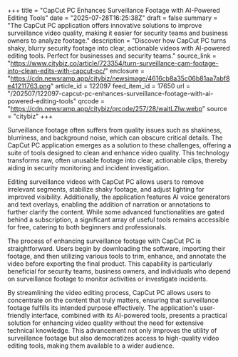 +++
title = "CapCut PC Enhances Surveillance Footage with AI-Powered Editing Tools"
date = "2025-07-28T16:25:38Z"
draft = false
summary = "The CapCut PC application offers innovative solutions to improve surveillance video quality, making it easier for security teams and business owners to analyze footage."
description = "Discover how CapCut PC turns shaky, blurry security footage into clear, actionable videos with AI-powered editing tools. Perfect for businesses and security teams."
source_link = "https://www.citybiz.co/article/723354/turn-surveillance-cam-footage-into-clean-edits-with-capcut-pc/"
enclosure = "https://cdn.newsramp.app/citybiz/newsimage/4616cb8a35c06b81aa7abf8e41211763.png"
article_id = 122097
feed_item_id = 17650
url = "/202507/122097-capcut-pc-enhances-surveillance-footage-with-ai-powered-editing-tools"
qrcode = "https://cdn.newsramp.app/citybiz/qrcode/257/28/waitLZIw.webp"
source = "citybiz"
+++

<p>Surveillance footage often suffers from quality issues such as shakiness, blurriness, and background noise, which can obscure critical details. The CapCut PC application emerges as a solution to these challenges, offering a suite of tools designed to clean and enhance video quality. This technology transforms raw, often unusable footage into clear, actionable clips, thereby aiding in security monitoring and incident investigation.</p><p>Editing surveillance videos with CapCut PC allows users to remove irrelevant segments, stabilize shaky footage, and adjust lighting for improved visibility. Additionally, the application features AI voice generators and text overlays, enabling the addition of narration or annotations to further clarify the content. While some advanced functionalities are gated behind a subscription, a significant array of useful tools remains accessible for free, catering to both beginners and professionals.</p><p>The process of enhancing surveillance footage with CapCut PC is straightforward. Users begin by downloading the software, importing their footage, and then utilizing various tools to trim, enhance, and annotate the video before exporting the final product. This capability is particularly beneficial for security teams, business owners, and individuals who depend on surveillance footage to monitor activities or investigate incidents.</p><p>By streamlining the video editing process, CapCut PC allows users to concentrate on the content that truly matters, ensuring that surveillance footage fulfills its intended purpose effectively. The application's user-friendly interface, combined with its AI-powered tools, presents a practical solution for enhancing video quality without the need for extensive technical knowledge. This advancement not only improves the utility of surveillance footage but also democratizes access to high-quality video editing tools, making them available to a wider audience.</p>